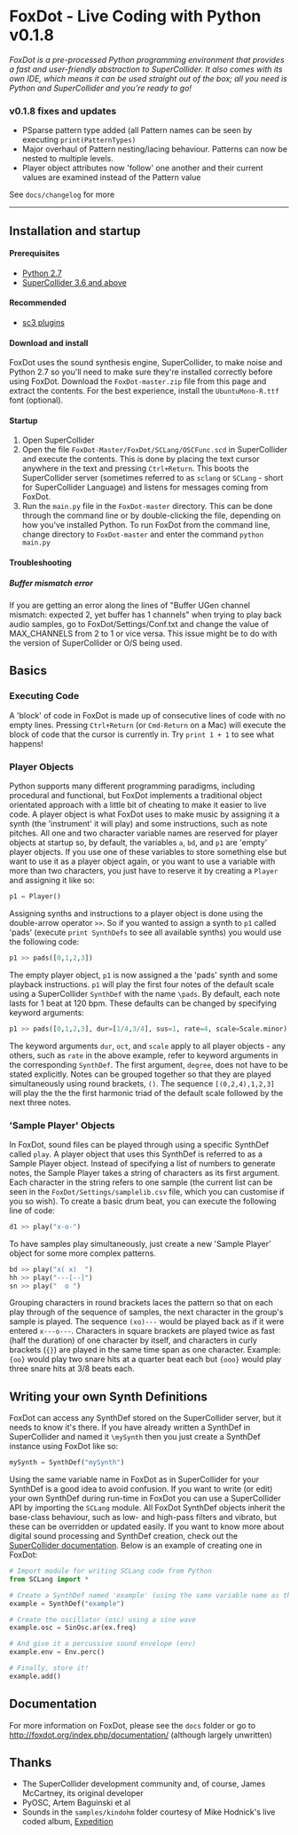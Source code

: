 FoxDot - Live Coding with Python v0.1.8
=======================================

*FoxDot is a pre-processed Python programming environment that provides a fast and user-friendly abstraction to SuperCollider. It also comes with its own IDE, which means it can be used straight out of the box; all you need is Python and SuperCollider and you're ready to go!*

### v0.1.8 fixes and updates

- PSparse pattern type added (all Pattern names can be seen by executing `print(PatternTypes)`
- Major overhaul of Pattern nesting/lacing behaviour. Patterns can now be nested to multiple levels.
- Player object attributes now 'follow' one another and their current  values are examined instead of the Pattern value

See `docs/changelog` for more

---

## Installation and startup

#### Prerequisites
- [Python 2.7](https://www.python.org/downloads/release/python-2712/)
- [SuperCollider 3.6 and above](http://supercollider.github.io/download)

#### Recommended
- [sc3 plugins](http://sc3-plugins.sourceforge.net/)

#### Download and install

FoxDot uses the sound synthesis engine, SuperCollider, to make noise and Python 2.7 so you'll need to make sure they're installed correctly before using FoxDot. Download the `FoxDot-master.zip` file from this page and extract the contents. For the best experience, install the `UbuntuMono-R.ttf` font (optional).

#### Startup

1. Open SuperCollider
2. Open the file `FoxDot-Master/FoxDot/SCLang/OSCFunc.scd` in SuperCollider and execute the contents. This is done by placing the text cursor anywhere in the text and pressing `Ctrl+Return`. This boots the SuperCollider server (sometimes referred to as `sclang` or `SCLang` - short for SuperCollider Language) and listens for messages coming from FoxDot. 
3. Run the `main.py` file in the `FoxDot-master` directory. This can be done through the command line or by double-clicking the file, depending on how you've installed Python. To run FoxDot from the command line, change directory to `FoxDot-master` and enter the command `python main.py`

#### Troubleshooting

##### Buffer mismatch error
If you are getting an error along the lines of "Buffer UGen channel mismatch: expected 2, yet buffer has 1 channels" when trying to play back audio samples, go to FoxDot/Settings/Conf.txt and change the value of MAX_CHANNELS from 2 to 1 or vice versa. This issue might be to do with the version of SuperCollider or O/S being used.

## Basics

### Executing Code

A 'block' of code in FoxDot is made up of consecutive lines of code with no empty lines. Pressing `Ctrl+Return` (or `Cmd-Return` on a Mac) will execute the block of code that the cursor is currently in. Try `print 1 + 1` to see what happens!

### Player Objects

Python supports many different programming paradigms, including procedural and functional, but FoxDot implements a traditional object orientated approach with a little bit of cheating to make it easier to live code. A player object is what FoxDot uses to make music by assigning it a synth (the 'instrument' it will play) and some instructions, such as note pitches. All one and two character variable names are reserved for player objects at startup so, by default, the variables `a`, `bd`, and `p1` are 'empty' player objects. If you use one of these variables to store something else but want to use it as a player object again, or you  want to use a variable with more than two characters, you just have to reserve it by creating a `Player` and assigning it like so:

``` python
p1 = Player()
```

Assigning synths and instructions to a player object is done using the double-arrow operator `>>`. So if you wanted to assign a synth to `p1` called 'pads' (execute `print SynthDefs` to see all available synths) you would use the following code:

``` python
p1 >> pads([0,1,2,3])
```

The empty player object, `p1` is now assigned a the 'pads' synth and some playback instructions. `p1` will play the first four notes of the default scale using a SuperCollider `SynthDef` with the name `\pads`. By default, each note lasts for 1 beat at 120 bpm. These defaults can be changed by specifying keyword arguments:

``` python
p1 >> pads([0,1,2,3], dur=[1/4,3/4], sus=1, rate=4, scale=Scale.minor)
```

The keyword arguments `dur`, `oct`, and `scale` apply to all player objects - any others, such as `rate` in the above example, refer to keyword arguments in the corresponding `SynthDef`. The first argument, `degree`, does not have to be stated explicitly. Notes can be grouped together so that they are played simultaneously using round brackets, `()`. The sequence `[(0,2,4),1,2,3]` will play the the the first harmonic triad of the default scale followed by the next three notes. 

### 'Sample Player' Objects

In FoxDot, sound files can be played through using a specific SynthDef called `play`. A player object that uses this SynthDef is referred to as a Sample Player object. Instead of specifying a list of numbers to generate notes, the Sample Player takes a string of characters as its first argument. Each character in the string refers to one sample (the current list can be seen in the `FoxDot/Settings/samplelib.csv` file, which you can customise if you so wish). To create a basic drum beat, you can execute the following line of code:

``` python
d1 >> play("x-o-")
```

To have samples play simultaneously, just create a new 'Sample Player' object for some more complex patterns.

``` python
bd >> play("x( x)  ")
hh >> play("---[--]")
sn >> play("  o ")
```

Grouping characters in round brackets laces the pattern so that on each play through of the sequence of samples, the next character in the group's sample is played. The sequence `(xo)---` would be played back as if it were entered `x---o---`. Characters in square brackets are played twice as fast (half the duration) of one character by itself, and characters in curly brackets (`{}`) are played in the same time span as one character. Example: `{oo}` would play two snare hits at a quarter beat each but `{ooo}` would play three snare hits at 3/8 beats each.

## Writing your own Synth Definitions

FoxDot can access any SynthDef stored on the SuperCollider server, but it needs to know it's there. If you have already written a SynthDef in SuperCollider and named it `\mySynth` then you just create a SynthDef instance using FoxDot like so:

``` python
mySynth = SynthDef("mySynth")
```

Using the same variable name in FoxDot as in SuperCollider for your SynthDef is a good idea to avoid confusion. If you want to write (or edit) your own SynthDef during run-time in FoxDot you can use a SuperCollider API by importing the `SCLang` module. All FoxDot SynthDef objects inherit the base-class behaviour, such as low- and high-pass filters and vibrato, but these can be overridden or updated easily. If you want to know more about digital sound processing and SynthDef creation, check out the [SuperCollider documentation](http://doc.sccode.org/Classes/SynthDef.html). Below is an example of creating one in FoxDot:

``` python
# Import module for writing SCLang code from Python
from SCLang import *

# Create a SynthDef named 'example' (using the same variable name as the SynthDef name is a good idea)
example = SynthDef("example")				

# Create the oscillator (osc) using a sine wave
example.osc = SinOsc.ar(ex.freq)	

# And give it a percussive sound envelope (env)
example.env = Env.perc()					

# Finally, store it!
example.add()							
```

## Documentation

For more information on FoxDot, please see the `docs` folder or go to http://foxdot.org/index.php/documentation/ (although largely unwritten)

## Thanks

- The SuperCollider development community and, of course, James McCartney, its original developer
- PyOSC, Artem Baguinski et al
- Sounds in the `samples/kindohm` folder courtesy of Mike Hodnick's live coded album, [Expedition](https://github.com/kindohm/expedition)
